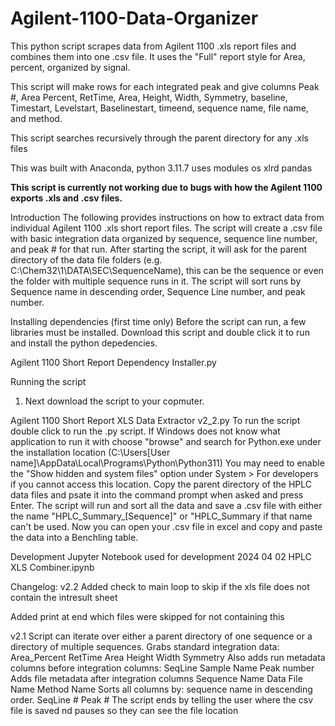 # Agilent-1100-Data-Organizer
This python script scrapes data from Agilent 1100 .xls report files and combines them into one .csv file.
It uses the "Full" report style for Area, percent, organized by signal.

This script will make rows for each integrated peak and give columns Peak #, Area Percent, RetTime, Area, Height, Width, Symmetry, baseline, Timestart, Levelstart, Baselinestart, timeend, sequence name, file name, and method.

This script searches recursively through the parent directory for any .xls files

This was built with Anaconda, python 3.11.7
uses modules
os
xlrd
pandas


**This script is currently not working due to bugs with how the Agilent 1100 exports .xls and .csv files.**

Introduction
The following provides instructions on how to extract data from individual Agilent 1100 .xls short report files.
The script will create a .csv file with basic integration data organized by sequence, sequence line number, and peak # for that run.
After starting the script, it will ask for the parent directory of the data file folders (e.g. C:\Chem32\1\DATA\SEC\SequenceName), this can be the sequence or even the folder with multiple sequence runs in it.
The script will sort runs by Sequence name in descending order, Sequence Line number, and peak number.



Installing dependencies (first time only)
Before the script can run, a few libraries must be installed.
Download this script and double click it to run and install the python depedencies.

Agilent 1100 Short Report Dependency Installer.py




Running the script
1. Next download the script to your copmuter.

Agilent 1100 Short Report XLS Data Extractor v2_2.py
To run the script double click to run the .py script.
If Windows does not know what application to run it with choose "browse" and search for Python.exe under the installation location (C:\Users\[User name]\AppData\Local\Programs\Python\Python311)
You may need to enable the "Show hidden and system files" option under System > For developers if you cannot access this location.
Copy the parent directory of the HPLC data files and psate it into the command prompt when asked and press Enter.
The script will run and sort all the data and save a .csv file with either the name "HPLC_Summary_[Sequence]" or "HPLC_Summary if that name can't be used.
Now you can open your .csv file in excel and copy and paste the data into a Benchling table.




Development
Jupyter Notebook used for development
2024 04 02 HPLC XLS Combiner.ipynb



Changelog:
v2.2
Added check to main loop to skip if the xls file does not contain the intresult sheet

Added print at end which files were skipped for not containing this



v2.1
Script can iterate over either a parent directory of one sequence or a directory of multiple sequences.
Grabs standard integration data:
Area_Percent
RetTime
Area
Height
Width
Symmetry
Also adds run metadata columns before integration columns:
SeqLine
Sample Name
Peak number
Adds file metadata after integration columns
Sequence Name
Data File Name
Method Name
Sorts all columns by:
sequence name in descending order.
SeqLine #
Peak #
The script ends by telling the user where the csv file is saved nd pauses so they can see the file location
